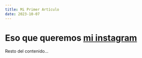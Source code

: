 ```yaml
---
title: Mi Primer Artículo
date: 2023-10-07
---
```


# Eso que queremos [mi instagram](instagram.com/gregoriofaerman)

Resto del contenido...